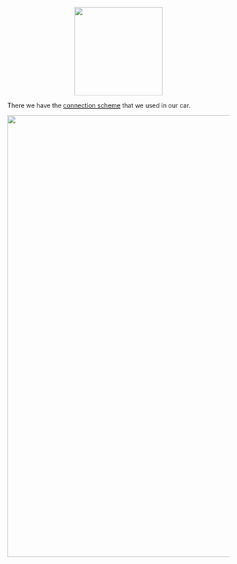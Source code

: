 <p align="center">
  <img width="200" height="200" src="https://github.com/Ploirad/WRO-2024-ArduMASTERS/blob/main/Process/MASTERS.jpeg">
</p>
<p></p>There we have the <a href = "https://github.com/Ploirad/WRO-2024-ArduMASTERS/blob/main/Schemes/WRO_Car.jpg">connection scheme</a> that we used in our car.
</p>
<p align="center">
 <img src="https://github.com/Ploirad/WRO-2024-ArduMASTERS/blob/main/Schemes/WRO_Car.jpg" width="1000px" height="1000px" >
</p>
